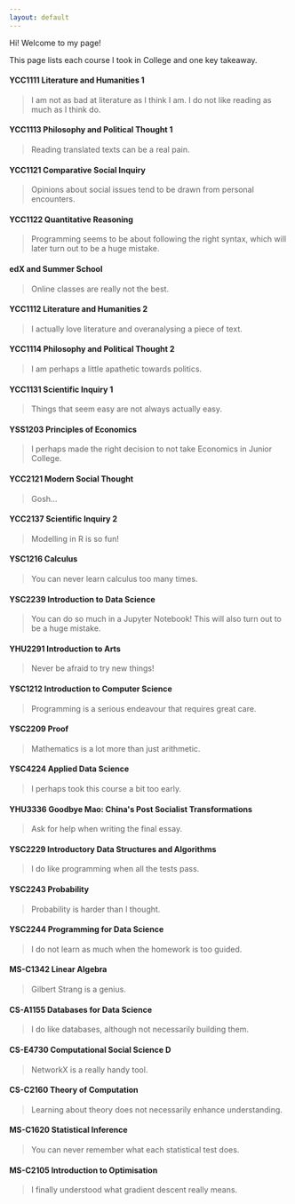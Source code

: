 ```yaml
---
layout: default
---
```


Hi! Welcome to my page! 

This page lists each course I took in College and one key takeaway.

#### YCC1111 Literature and Humanities 1

> I am not as bad at literature as I think I am. I do not like reading as much as I think do.

#### YCC1113 Philosophy and Political Thought 1

> Reading translated texts can be a real pain.

#### YCC1121 Comparative Social Inquiry

> Opinions about social issues tend to be drawn from personal encounters.

#### YCC1122 Quantitative Reasoning

> Programming seems to be about following the right syntax, which will later turn out to be a huge mistake.

#### edX and Summer School

> Online classes are really not the best.

#### YCC1112 Literature and Humanities 2

> I actually love literature and overanalysing a piece of text.

#### YCC1114 Philosophy and Political Thought 2

> I am perhaps a little apathetic towards politics.

#### YCC1131 Scientific Inquiry 1

> Things that seem easy are not always actually easy.

#### YSS1203 Principles of Economics

> I perhaps made the right decision to not take Economics in Junior College.

#### YCC2121 Modern Social Thought

> Gosh...

#### YCC2137 Scientific Inquiry 2

> Modelling in R is so fun!

#### YSC1216 Calculus

> You can never learn calculus too many times.

#### YSC2239 Introduction to Data Science

> You can do so much in a Jupyter Notebook! This will also turn out to be a huge mistake.

#### YHU2291 Introduction to Arts

> Never be afraid to try new things!

#### YSC1212 Introduction to Computer Science

> Programming is a serious endeavour that requires great care.

#### YSC2209 Proof

> Mathematics is a lot more than just arithmetic.

#### YSC4224 Applied Data Science

> I perhaps took this course a bit too early.

#### YHU3336 Goodbye Mao: China's Post Socialist Transformations

> Ask for help when writing the final essay.

#### YSC2229 Introductory Data Structures and Algorithms

> I do like programming when all the tests pass.

#### YSC2243 Probability

> Probability is harder than I thought.

#### YSC2244 Programming for Data Science

> I do not learn as much when the homework is too guided.

#### MS-C1342 Linear Algebra

> Gilbert Strang is a genius.

#### CS-A1155 Databases for Data Science

> I do like databases, although not necessarily building them.

#### CS-E4730 Computational Social Science D

> NetworkX is a really handy tool.

#### CS-C2160 Theory of Computation

> Learning about theory does not necessarily enhance understanding.

#### MS-C1620 Statistical Inference

> You can never remember what each statistical test does.

#### MS-C2105 Introduction to Optimisation

> I finally understood what gradient descent really means.

